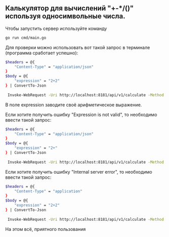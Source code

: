 ## Калькулятор для вычислений "+-*/()" используя односимвольные числа.

Чтобы запустить сервер используйте команду
```bash
go run cmd/main.go
```

Для проверки можно использовать вот такой запрос в терминале (программа сработает успешно):
```bash
$headers = @{
    "Content-Type" = "application/json"
}
$body = @{
    "expression" = "2+2"
} | ConvertTo-Json
 
 Invoke-WebRequest -Uri http://localhost:8181/api/v1/calculate -Method Post -Headers $headers -Body $body
```

В поле expression заводите своё арифметическое выражение.

Если хотите получить ошибку "Expression is not valid", то необходимо ввести такой запрос:
```bash
$headers = @{
    "Content-Type" = "application/json"
}
$body = @{
    "expression" = "2+"
} | ConvertTo-Json
 
 Invoke-WebRequest -Uri http://localhost:8181/api/v1/calculate -Method Post -Headers $headers -Body $body
```

 Если хотите получить ошибку "Internal server error", то необходимо ввести такой запрос:
```bash
$headers = @{
    "Content-Type" = "application"
}
$body = @{
    "expression" = "2+2"
} | ConvertTo-Json
 
 Invoke-WebRequest -Uri http://localhost:8181/api/v1/calculate -Method Post -Headers $headers -Body $body
```



 На этом всё, приятного пользования

